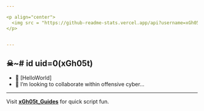 ```yaml
---

<p align="center">
  <img src = "https://github-readme-stats.vercel.app/api?username=xGh05t&show_icons=true&theme=dracula">
</p>


---
```

## ☠~# id uid=0(xGh05t)
- 👋 [HelloWorld]
- 👾 I’m looking to collaborate within offensive cyber...

---
Visit [**xGh05t_Guides**](https://github.com/xGh05t/xGuides) for quick script fun.


